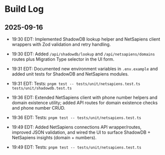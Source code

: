 # Build Log

## 2025-09-16
- 19:30 EDT: Implemented ShadowDB lookup helper and NetSapiens client wrappers with Zod validation and retry handling.
- 19:30 EDT: Added `/api/shadowdb/lookup` and `/api/netsapiens/domains` routes plus Migration Type selector in the UI form.
- 19:31 EDT: Documented new environment variables in `.env.example` and added unit tests for ShadowDB and NetSapiens modules.
- 19:31 EDT: Tests: `pnpm test -- tests/unit/netsapiens.test.ts tests/unit/shadowdb.test.ts`

- 19:36 EDT: Extended NetSapiens client with phone number helpers and domain existence utility; added API routes for domain existence checks and phone number CRUD.
- 19:36 EDT: Tests: `pnpm test -- tests/unit/netsapiens.test.ts`
- 19:49 EDT: Added NetSapiens connections API wrapper/routes, improved JSON validation, and wired the UI to surface ShadowDB + NetSapiens insights (domain + numbers).
- 19:49 EDT: Tests: `pnpm test -- tests/unit/netsapiens.test.ts`
